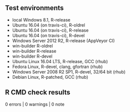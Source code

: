 ## Test environments
* local Windows 8.1, R-release
* Ubuntu 16.04 (on travis-ci), R-oldrel
* Ubuntu 16.04 (on travis-ci), R-release
* Ubuntu 16.04 (on travis-ci), R-devel
* Windows Server 2012 R2, R-release (AppVeyor CI)
* win-builder R-oldrel
* win-builder R-release
* win-builder R-devel
* Ubuntu Linux 16.04 LTS, R-release, GCC (rhub)
* Fedora Linux, R-devel, clang, gfortran (rhub)
* Windows Server 2008 R2 SP1, R-devel, 32/64 bit (rhub)
* Debian Linux, R-patched, GCC (rhub)

## R CMD check results

0 errors | 0 warnings | 0 note
